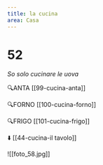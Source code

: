 ```yaml
---
title: la cucina
area: Casa
---
```

# 52
_So solo cucinare le uova_

🔍ANTA [[99-cucina-anta]]

🔍FORNO [[100-cucina-forno]]

🔍FRIGO [[101-cucina-frigo]]

⬇️ [[44-cucina-il tavolo]]

![[foto_58.jpg]]